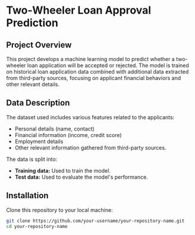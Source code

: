 # Two-Wheeler Loan Approval Prediction

## Project Overview
This project develops a machine learning model to predict whether a two-wheeler loan application will be accepted or rejected. The model is trained on historical loan application data combined with additional data extracted from third-party sources, focusing on applicant financial behaviors and other relevant details.

## Data Description
The dataset used includes various features related to the applicants:
- Personal details (name, contact)
- Financial information (income, credit score)
- Employment details
- Other relevant information gathered from third-party sources.

The data is split into:
- **Training data:** Used to train the model.
- **Test data:** Used to evaluate the model's performance.

## Installation
Clone this repository to your local machine:
```bash
git clone https://github.com/your-username/your-repository-name.git
cd your-repository-name
